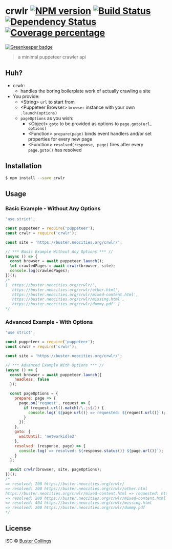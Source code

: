 # crwlr [![NPM version][npm-image]][npm-url] [![Build Status][travis-image]][travis-url] [![Dependency Status][daviddm-image]][daviddm-url] [![Coverage percentage][coveralls-image]][coveralls-url]

[![Greenkeeper badge](https://badges.greenkeeper.io/busterc/crwlr.svg)](https://greenkeeper.io/)

> a minimal puppeteer crawler api

## Huh?

- crwlr:
  - handles the boring boilerplate work of actually crawling a site
- You provide:
  - &lt;String&gt; `url` to start from
  - &lt;Puppeteer Browser&gt; `browser` instance with your own `.launch(options)`
  - `pageOptions` as you wish:
    - &lt;Object&gt; `goto` to be provided as options to `page.goto(url, options)`
    - &lt;Function&gt; `prepare(page)` binds event handlers and/or set properties for every new page
    - &lt;Function&gt; `resolved(response, page)` fires after every `page.goto()` has resolved

## Installation

```sh
$ npm install --save crwlr
```

## Usage

### Basic Example - Without Any Options

```js
'use strict';

const puppeteer = require('puppeteer');
const crwlr = require('crwlr');

const site = 'https://buster.neocities.org/crwlr/';

// *** Basic Example Without Any Options *** //
(async () => {
  const browser = await puppeteer.launch();
  let crawledPages = await crwlr(browser, site);
  console.log(crawledPages);
})();
/*
[ 'https://buster.neocities.org/crwlr/',
  'https://buster.neocities.org/crwlr/other.html',
  'https://buster.neocities.org/crwlr/mixed-content.html',
  'https://buster.neocities.org/crwlr/missing.html',
  'https://buster.neocities.org/crwlr/dummy.pdf' ]
*/
```

### Advanced Example - With Options

```js
'use strict';

const puppeteer = require('puppeteer');
const crwlr = require('crwlr');

const site = 'https://buster.neocities.org/crwlr/';

// *** Advanced Example With Options *** //
(async () => {
  const browser = await puppeteer.launch({
    headless: false
  });

  const pageOptions = {
    prepare: page => {
      page.on('request', request => {
        if (request.url().match(/\.js$/)) {
          console.log(`${page.url()} => requested: ${request.url()}`);
        }
      });
    },
    goto: {
      waitUntil: 'networkidle2'
    },
    resolved: (response, page) => {
      console.log(`=> resolved: ${response.status()} ${page.url()}`);
    }
  };

  await crwlr(browser, site, pageOptions);
})();
/*
=> resolved: 200 https://buster.neocities.org/crwlr/
=> resolved: 200 https://buster.neocities.org/crwlr/other.html
https://buster.neocities.org/crwlr/mixed-content.html => requested: https://mixed-script.badssl.com/nonsecure.js
=> resolved: 200 https://buster.neocities.org/crwlr/mixed-content.html
=> resolved: 404 https://buster.neocities.org/crwlr/missing.html
=> resolved: 200 https://buster.neocities.org/crwlr/dummy.pdf
*/
```

## License

ISC © [Buster Collings]()

[npm-image]: https://badge.fury.io/js/crwlr.svg
[npm-url]: https://npmjs.org/package/crwlr
[travis-image]: https://travis-ci.org/busterc/crwlr.svg?branch=master
[travis-url]: https://travis-ci.org/busterc/crwlr
[daviddm-image]: https://david-dm.org/busterc/crwlr.svg?theme=shields.io
[daviddm-url]: https://david-dm.org/busterc/crwlr
[coveralls-image]: https://coveralls.io/repos/busterc/crwlr/badge.svg
[coveralls-url]: https://coveralls.io/r/busterc/crwlr
